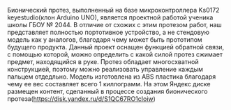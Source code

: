 Бионический протез, выполненный на базе микроконтроллера Ks0172 keyestudio(клон Arduino UNO), является проектной работой ученика школы ГБОУ № 2044. 
В отличие от схожих с этим протезом работ, наш представляет полностью портотивное устройство, а не стендовую модель как у аналогов, благодаря чему может быть прототипом будущего продукта.
Данный проект оснащен функцией обратной связи, с помощью которой, можно определить с какой силой протез сжимает предмет, находящийся в руке.
Протез обладает многосхватной конструкцией, поэтому можно реализовать управление каждым пальцем отдедльно. 
Модель изготовлена из ABS пластика благодаря чему ее вес составляет всего 1 киллограмм.
На этом Яндекс диске размещен контент, сделанный в процессе создания бионического протеза(https://disk.yandex.ru/d/S1QC67RO1cIoiw)
